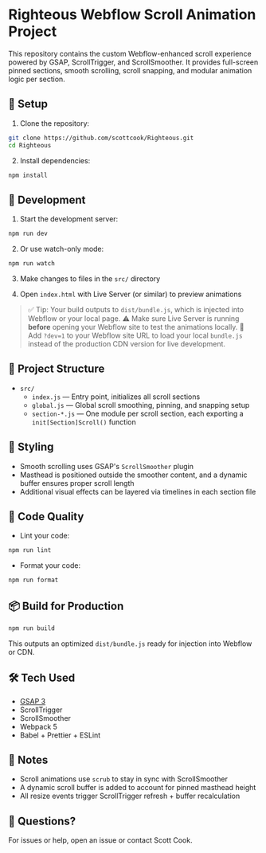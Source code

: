 # Righteous Webflow Scroll Animation Project

This repository contains the custom Webflow-enhanced scroll experience powered by GSAP, ScrollTrigger, and ScrollSmoother. It provides full-screen pinned sections, smooth scrolling, scroll snapping, and modular animation logic per section.

## 🔧 Setup

1. Clone the repository:

```bash
git clone https://github.com/scottcook/Righteous.git
cd Righteous
```

2. Install dependencies:

```bash
npm install
```

## 🚀 Development

1. Start the development server:

```bash
npm run dev
```

2. Or use watch-only mode:

```bash
npm run watch
```

3. Make changes to files in the `src/` directory

4. Open `index.html` with Live Server (or similar) to preview animations

> ✅ Tip: Your build outputs to `dist/bundle.js`, which is injected into Webflow or your local page.
> ⚠️ Make sure Live Server is running **before** opening your Webflow site to test the animations locally.
> 🧪 Add `?dev=1` to your Webflow site URL to load your local `bundle.js` instead of the production CDN version for live development.

## 🧱 Project Structure

- `src/`
    - `index.js` — Entry point, initializes all scroll sections
    - `global.js` — Global scroll smoothing, pinning, and snapping setup
    - `section-*.js` — One module per scroll section, each exporting a `init[Section]Scroll()` function

## 🎨 Styling

- Smooth scrolling uses GSAP's `ScrollSmoother` plugin
- Masthead is positioned outside the smoother content, and a dynamic buffer ensures proper scroll length
- Additional visual effects can be layered via timelines in each section file

## 🧹 Code Quality

- Lint your code:

```bash
npm run lint
```

- Format your code:

```bash
npm run format
```

## 📦 Build for Production

```bash
npm run build
```

This outputs an optimized `dist/bundle.js` ready for injection into Webflow or CDN.

## 🛠️ Tech Used

- [GSAP 3](https://gsap.com)
- ScrollTrigger
- ScrollSmoother
- Webpack 5
- Babel + Prettier + ESLint

## 🔄 Notes

- Scroll animations use `scrub` to stay in sync with ScrollSmoother
- A dynamic scroll buffer is added to account for pinned masthead height
- All resize events trigger ScrollTrigger refresh + buffer recalculation

## 👋 Questions?

For issues or help, open an issue or contact Scott Cook.
